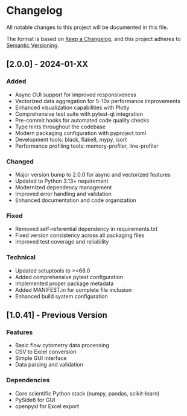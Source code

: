 # Changelog

All notable changes to this project will be documented in this file.

The format is based on [Keep a Changelog](https://keepachangelog.com/en/1.0.0/),
and this project adheres to [Semantic Versioning](https://semver.org/spec/v2.0.0.html).

## [2.0.0] - 2024-01-XX

### Added
- Async GUI support for improved responsiveness
- Vectorized data aggregation for 5-10x performance improvements
- Enhanced visualization capabilities with Plotly
- Comprehensive test suite with pytest-qt integration
- Pre-commit hooks for automated code quality checks
- Type hints throughout the codebase
- Modern packaging configuration with pyproject.toml
- Development tools: black, flake8, mypy, isort
- Performance profiling tools: memory-profiler, line-profiler

### Changed
- Major version bump to 2.0.0 for async and vectorized features
- Updated to Python 3.13+ requirement
- Modernized dependency management
- Improved error handling and validation
- Enhanced documentation and code organization

### Fixed
- Removed self-referential dependency in requirements.txt
- Fixed version consistency across all packaging files
- Improved test coverage and reliability

### Technical
- Updated setuptools to >=68.0
- Added comprehensive pytest configuration
- Implemented proper package metadata
- Added MANIFEST.in for complete file inclusion
- Enhanced build system configuration

## [1.0.41] - Previous Version

### Features
- Basic flow cytometry data processing
- CSV to Excel conversion
- Simple GUI interface
- Data parsing and validation

### Dependencies
- Core scientific Python stack (numpy, pandas, scikit-learn)
- PySide6 for GUI
- openpyxl for Excel export 